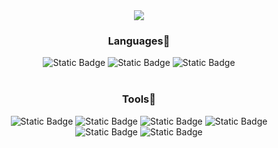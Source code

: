 <div align="center">
<img src="https://capsule-render.vercel.app/api?type=venom&color=gradient&customColorList=10&height=300&section=header&text=Iucyh's%20Github&fontSize=90" />
</div>

<h3 align="center">Languages📄</h3>
<div align="center">
  <img alt="Static Badge" src="https://img.shields.io/badge/c-20232a.svg?style=for-the-badge&logo=c&logoColor=white">
  <img alt="Static Badge" src="https://img.shields.io/badge/C%2B%2B-color.svg?style=for-the-badge&logo=C%2B%2B&logoColor=white&color=00599C">
  <img alt="Static Badge" src="https://img.shields.io/badge/C%23-color.svg?style=for-the-badge&logo=C%23&logoColor=white&color=512BD4">
</div>

<br>

<h3 align="center">Tools🔧</h3>
<div align="center">
  <img alt="Static Badge" src="https://img.shields.io/badge/%20VS-color.svg?style=for-the-badge&logo=Visual%20Studio&logoColor=white&color=5C2D91">
  <img alt="Static Badge" src="https://img.shields.io/badge/VSCode-color.svg?style=for-the-badge&logo=Visual%20Studio%20Code&logoColor=white&color=007ACC">
  <img alt="Static Badge" src="https://img.shields.io/badge/Rider-color.svg?style=for-the-badge&logo=Rider&logoColor=white&color=000000">
  <img alt="Static Badge" src="https://img.shields.io/badge/vim-color.svg?style=for-the-badge&logo=Vim&logoColor=white&color=019733">
  <br>
  <img alt="Static Badge" src="https://img.shields.io/badge/github-color.svg?style=for-the-badge&logo=Github&logoColor=white&color=181717">
  <img alt="Static Badge" src="https://img.shields.io/badge/notion-color.svg?style=for-the-badge&logo=Notion&logoColor=black&color=ffffff&link=https%3A%2F%2Fwww.notion.so%2Fiucyh%2Fa1b96761ed9e49f6a0bc7ac75639ce2d">
</div>
